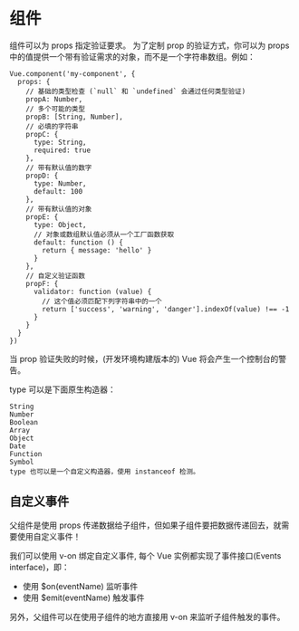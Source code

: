 
 # 组件
  组件可以为 props 指定验证要求。
  为了定制 prop 的验证方式，你可以为 props 中的值提供一个带有验证需求的对象，而不是一个字符串数组。例如：

    Vue.component('my-component', {
      props: {
        // 基础的类型检查 (`null` 和 `undefined` 会通过任何类型验证)
        propA: Number,
        // 多个可能的类型
        propB: [String, Number],
        // 必填的字符串
        propC: {
          type: String,
          required: true
        },
        // 带有默认值的数字
        propD: {
          type: Number,
          default: 100
        },
        // 带有默认值的对象
        propE: {
          type: Object,
          // 对象或数组默认值必须从一个工厂函数获取
          default: function () {
            return { message: 'hello' }
          }
        },
        // 自定义验证函数
        propF: {
          validator: function (value) {
            // 这个值必须匹配下列字符串中的一个
            return ['success', 'warning', 'danger'].indexOf(value) !== -1
          }
        }
      }
    })

当 prop 验证失败的时候，(开发环境构建版本的) Vue 将会产生一个控制台的警告。

type 可以是下面原生构造器：

    String
    Number
    Boolean
    Array
    Object
    Date
    Function
    Symbol
    type 也可以是一个自定义构造器，使用 instanceof 检测。

  ## 自定义事件
  
  父组件是使用 props 传递数据给子组件，但如果子组件要把数据传递回去，就需要使用自定义事件！
  
  我们可以使用 v-on 绑定自定义事件, 每个 Vue 实例都实现了事件接口(Events interface)，即：
  
  * 使用 $on(eventName) 监听事件
  * 使用 $emit(eventName) 触发事件
  
  另外，父组件可以在使用子组件的地方直接用 v-on 来监听子组件触发的事件。
